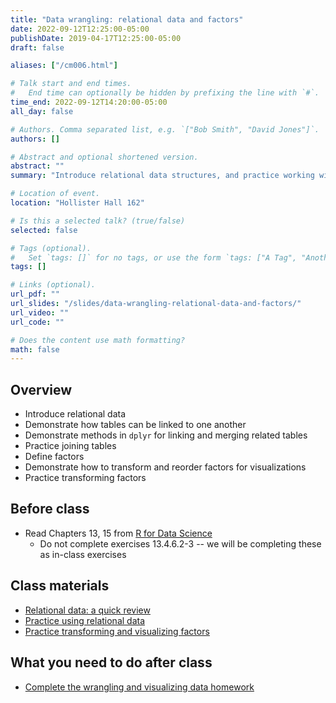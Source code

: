 ```yaml
---
title: "Data wrangling: relational data and factors"
date: 2022-09-12T12:25:00-05:00
publishDate: 2019-04-17T12:25:00-05:00
draft: false

aliases: ["/cm006.html"]

# Talk start and end times.
#   End time can optionally be hidden by prefixing the line with `#`.
time_end: 2022-09-12T14:20:00-05:00
all_day: false

# Authors. Comma separated list, e.g. `["Bob Smith", "David Jones"]`.
authors: []

# Abstract and optional shortened version.
abstract: ""
summary: "Introduce relational data structures, and practice working with factor columns."

# Location of event.
location: "Hollister Hall 162"

# Is this a selected talk? (true/false)
selected: false

# Tags (optional).
#   Set `tags: []` for no tags, or use the form `tags: ["A Tag", "Another Tag"]` for one or more tags.
tags: []

# Links (optional).
url_pdf: ""
url_slides: "/slides/data-wrangling-relational-data-and-factors/"
url_video: ""
url_code: ""

# Does the content use math formatting?
math: false
---
```




## Overview

* Introduce relational data
* Demonstrate how tables can be linked to one another
* Demonstrate methods in `dplyr` for linking and merging related tables
* Practice joining tables
* Define factors
* Demonstrate how to transform and reorder factors for visualizations
* Practice transforming factors

## Before class

* Read Chapters 13, 15 from [R for Data Science](http://r4ds.had.co.nz/)
    * Do not complete exercises 13.4.6.2-3 -- we will be completing these as in-class exercises

## Class materials

* [Relational data: a quick review](/notes/relational-data/)
* [Practice using relational data](/notes/relational-data-exercise/)
* [Practice transforming and visualizing factors](/notes/factors-exercise/)

## What you need to do after class

* [Complete the wrangling and visualizing data homework](/homework/wrangle-data/)
